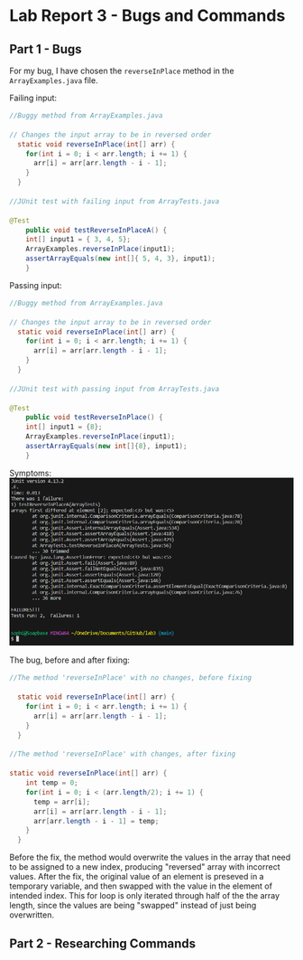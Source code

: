 # Lab Report 3 - Bugs and Commands

## Part 1 - Bugs
For my bug, I have chosen the `reverseInPlace` method in the `ArrayExamples.java` file. 

Failing input:
```java
//Buggy method from ArrayExamples.java

// Changes the input array to be in reversed order
  static void reverseInPlace(int[] arr) {
    for(int i = 0; i < arr.length; i += 1) {
      arr[i] = arr[arr.length - i - 1];
    }
  }

//JUnit test with failing input from ArrayTests.java

@Test 
	public void testReverseInPlaceA() {
    int[] input1 = { 3, 4, 5};
    ArrayExamples.reverseInPlace(input1);
    assertArrayEquals(new int[]{ 5, 4, 3}, input1);
	}
```

Passing input:
```java
//Buggy method from ArrayExamples.java

// Changes the input array to be in reversed order
  static void reverseInPlace(int[] arr) {
    for(int i = 0; i < arr.length; i += 1) {
      arr[i] = arr[arr.length - i - 1];
    }
  }

//JUnit test with passing input from ArrayTests.java

@Test 
	public void testReverseInPlace() {
    int[] input1 = {8};
    ArrayExamples.reverseInPlace(input1);
    assertArrayEquals(new int[]{8}, input1);
	}

```

Symptoms:
![Image](scLR3/BugSymptoms.png)

The bug, before and after fixing:
```java
//The method 'reverseInPlace' with no changes, before fixing

  static void reverseInPlace(int[] arr) {
    for(int i = 0; i < arr.length; i += 1) {
      arr[i] = arr[arr.length - i - 1];
    }
  }

//The method 'reverseInPlace' with changes, after fixing

static void reverseInPlace(int[] arr) {
    int temp = 0;
    for(int i = 0; i < (arr.length/2); i += 1) {
      temp = arr[i];
      arr[i] = arr[arr.length - i - 1];
      arr[arr.length - i - 1] = temp;
    }
  }
```
Before the fix, the method would overwrite the values in the array that need to be assigned to a new index, producing "reversed" array with incorrect values. After the fix, the original value of an element is preseved in a temporary variable, and then swapped with the value in the element of intended index. This for loop is only iterated through half of the the array length, since the values are being "swapped" instead of just being overwritten.



## Part 2 - Researching Commands
